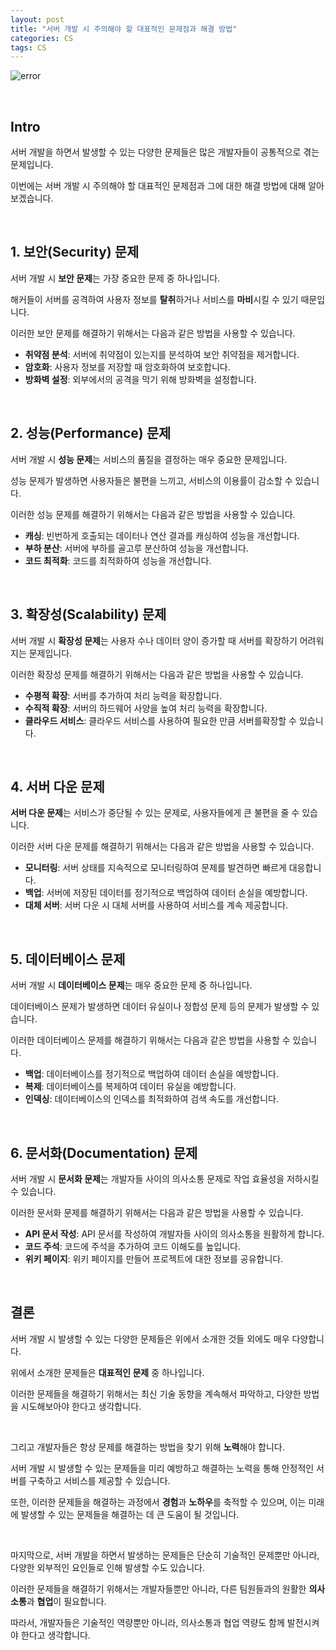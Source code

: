 ```yaml
---
layout: post
title: "서버 개발 시 주의해야 할 대표적인 문제점과 해결 방법"
categories: CS
tags: CS
---
```


![error](https://user-images.githubusercontent.com/108377235/232244731-3e31f25b-9394-4ebc-94a6-c4de3aac9cc5.png)

<br/>

## Intro

서버 개발을 하면서 발생할 수 있는 다양한 문제들은 많은 개발자들이 공통적으로 겪는 문제입니다.

이번에는 서버 개발 시 주의해야 할 대표적인 문제점과 그에 대한 해결 방법에 대해 알아보겠습니다.

<br/>

## **1. 보안(Security) 문제**

서버 개발 시 **보안 문제**는 가장 중요한 문제 중 하나입니다.

해커들이 서버를 공격하여 사용자 정보를 **탈취**하거나 서비스를 **마비**시킬 수 있기 때문입니다.

이러한 보안 문제를 해결하기 위해서는 다음과 같은 방법을 사용할 수 있습니다.

- **취약점 분석**: 서버에 취약점이 있는지를 분석하여 보안 취약점을 제거합니다.
- **암호화**: 사용자 정보를 저장할 때 암호화하여 보호합니다.
- **방화벽 설정**: 외부에서의 공격을 막기 위해 방화벽을 설정합니다.

<br/>

## **2. 성능(Performance) 문제**

서버 개발 시 **성능 문제**는 서비스의 품질을 결정하는 매우 중요한 문제입니다.

성능 문제가 발생하면 사용자들은 불편을 느끼고, 서비스의 이용률이 감소할 수 있습니다.

이러한 성능 문제를 해결하기 위해서는 다음과 같은 방법을 사용할 수 있습니다.

- **캐싱**: 빈번하게 호출되는 데이터나 연산 결과를 캐싱하여 성능을 개선합니다.
- **부하 분산**: 서버에 부하를 골고루 분산하여 성능을 개선합니다.
- **코드 최적화**: 코드를 최적화하여 성능을 개선합니다.

<br/>

## **3. 확장성(Scalability) 문제**

서버 개발 시 **확장성 문제**는 사용자 수나 데이터 양이 증가할 때 서버를 확장하기 어려워지는 문제입니다.

이러한 확장성 문제를 해결하기 위해서는 다음과 같은 방법을 사용할 수 있습니다.

- **수평적 확장**: 서버를 추가하여 처리 능력을 확장합니다.
- **수직적 확장**: 서버의 하드웨어 사양을 높여 처리 능력을 확장합니다.
- **클라우드 서비스**: 클라우드 서비스를 사용하여 필요한 만큼 서버를확장할 수 있습니다.

<br/>

## **4. 서버 다운 문제**

**서버 다운 문제**는 서비스가 중단될 수 있는 문제로, 사용자들에게 큰 불편을 줄 수 있습니다.

이러한 서버 다운 문제를 해결하기 위해서는 다음과 같은 방법을 사용할 수 있습니다.

- **모니터링**: 서버 상태를 지속적으로 모니터링하여 문제를 발견하면 빠르게 대응합니다.
- **백업**: 서버에 저장된 데이터를 정기적으로 백업하여 데이터 손실을 예방합니다.
- **대체 서버**: 서버 다운 시 대체 서버를 사용하여 서비스를 계속 제공합니다.

<br/>

## **5. 데이터베이스 문제**

서버 개발 시 **데이터베이스 문제**는 매우 중요한 문제 중 하나입니다.

데이터베이스 문제가 발생하면 데이터 유실이나 정합성 문제 등의 문제가 발생할 수 있습니다.

이러한 데이터베이스 문제를 해결하기 위해서는 다음과 같은 방법을 사용할 수 있습니다.

- **백업**: 데이터베이스를 정기적으로 백업하여 데이터 손실을 예방합니다.
- **복제**: 데이터베이스를 복제하여 데이터 유실을 예방합니다.
- **인덱싱**: 데이터베이스의 인덱스를 최적화하여 검색 속도를 개선합니다.

<br/>

## **6. 문서화(Documentation) 문제**

서버 개발 시 **문서화 문제**는 개발자들 사이의 의사소통 문제로 작업 효율성을 저하시킬 수 있습니다.

이러한 문서화 문제를 해결하기 위해서는 다음과 같은 방법을 사용할 수 있습니다.

- **API 문서 작성**: API 문서를 작성하여 개발자들 사이의 의사소통을 원활하게 합니다.
- **코드 주석**: 코드에 주석을 추가하여 코드 이해도를 높입니다.
- **위키 페이지**: 위키 페이지를 만들어 프로젝트에 대한 정보를 공유합니다.

<br/>

## **결론**

서버 개발 시 발생할 수 있는 다양한 문제들은 위에서 소개한 것들 외에도 매우 다양합니다.

위에서 소개한 문제들은 **대표적인 문제** 중 하나입니다.

이러한 문제들을 해결하기 위해서는 최신 기술 동향을 계속해서 파악하고, 다양한 방법을 시도해보아야 한다고 생각합니다.

<br/>

그리고 개발자들은 항상 문제를 해결하는 방법을 찾기 위해 **노력**해야 합니다.

서버 개발 시 발생할 수 있는 문제들을 미리 예방하고 해결하는 노력을 통해 안정적인 서버를 구축하고 서비스를 제공할 수 있습니다.

또한, 이러한 문제들을 해결하는 과정에서 **경험**과 **노하우**를 축적할 수 있으며, 이는 미래에 발생할 수 있는 문제들을 해결하는 데 큰 도움이 될 것입니다.

<br/>

마지막으로, 서버 개발을 하면서 발생하는 문제들은 단순히 기술적인 문제뿐만 아니라, 다양한 외부적인 요인들로 인해 발생할 수도 있습니다.

이러한 문제들을 해결하기 위해서는 개발자들뿐만 아니라, 다른 팀원들과의 원활한 **의사소통**과 **협업**이 필요합니다.

따라서, 개발자들은 기술적인 역량뿐만 아니라, 의사소통과 협업 역량도 함께 발전시켜야 한다고 생각합니다.
